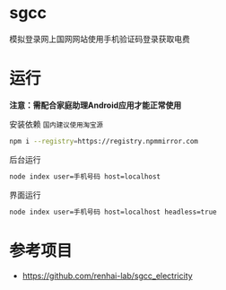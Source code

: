 # sgcc
模拟登录网上国网网站使用手机验证码登录获取电费

# 运行

**注意：需配合家庭助理Android应用才能正常使用**

安装依赖 `国内建议使用淘宝源`
```bash
npm i --registry=https://registry.npmmirror.com
```

后台运行
```bash
node index user=手机号码 host=localhost
```

界面运行
```bash
node index user=手机号码 host=localhost headless=true
```

# 参考项目

- https://github.com/renhai-lab/sgcc_electricity
